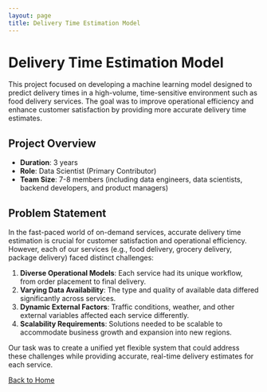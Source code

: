 ```yaml
---
layout: page
title: Delivery Time Estimation Model
---
```


# Delivery Time Estimation Model

This project focused on developing a machine learning model designed to predict delivery times in a high-volume, time-sensitive environment such as food delivery services. The goal was to improve operational efficiency and enhance customer satisfaction by providing more accurate delivery time estimates.

## Project Overview

<!-- ![Model Workflow](../assets/images/delivery-time-workflow.png) -->
- **Duration**: 3 years
- **Role**: Data Scientist (Primary Contributor)
- **Team Size**: 7-8 members (including data engineers, data scientists, backend developers, and product managers)


## Problem Statement

In the fast-paced world of on-demand services, accurate delivery time estimation is crucial for customer satisfaction and operational efficiency. However, each of our services (e.g., food delivery, grocery delivery, package delivery) faced distinct challenges:

1. **Diverse Operational Models**: Each service had its unique workflow, from order placement to final delivery.
2. **Varying Data Availability**: The type and quality of available data differed significantly across services.
3. **Dynamic External Factors**: Traffic conditions, weather, and other external variables affected each service differently.
4. **Scalability Requirements**: Solutions needed to be scalable to accommodate business growth and expansion into new regions.

Our task was to create a unified yet flexible system that could address these challenges while providing accurate, real-time delivery estimates for each service.





<!-- 

**Objective:** The primary objective was to create a robust prediction model that could accurately estimate the time required to deliver orders, taking into account various dynamic factors. This was crucial for improving both operational efficiency and customer experience.

## Key Features

**Handling Real-Time Data:**
- **Data Ingestion:** The model was built to handle an enormous volume of real-time data, constantly streaming in from various sources such as order placements, traffic conditions, and environmental factors.
- **Variable Availability:** One of the significant challenges was that the availability of certain predictive variables varied depending on the timing of the prediction. To manage this, data was categorized into three types:
    - **Metadata Tables:** Containing static or rarely changing information that could be used for model initialization.
    - **Real-Time Data Tables:** Storing data that was frequently updated and required for near-instantaneous predictions.
    - **Historical Statistics Tables:** Maintaining aggregated and historical data used for generating statistical insights and trend analysis.

**Addressing Long-Tail Distribution:**
- **Custom Loss Function:** To tackle the intrinsic issue of long-tail distribution in delivery time data (where a small number of deliveries take significantly longer), a custom asymmetric loss function was implemented. This loss function placed greater emphasis on penalizing underestimation errors, helping to reduce the impact of outliers on the overall model performance.
- **Incorporating Real-Time Features:** The model integrated real-time features that could influence long-tail scenarios, such as traffic conditions, infrastructure status, and weather. These features were crucial in making the model more responsive to the dynamic nature of delivery operations.

**Modeling Approach:**
- **Techniques Used:** Implemented a combination of gradient boosting and random forest algorithms to model delivery times, leveraging both historical and real-time data.
- **Feature Engineering:** Developed a set of predictive features based on the analysis of past delivery data, external factors such as traffic conditions, and contextual information related to order specifics.
- **Model Optimization:** Employed hyperparameter tuning and cross-validation techniques to optimize model performance, ensuring high accuracy and reliability under varying conditions.

**Handling Unavailable Information at Prediction Time:**
- **Indirect Feature Engineering:** Some key information, such as driver-specific data and dispatch details, was unavailable at the time of prediction. To address this, the model incorporated historical statistics and other indirect features to approximate these unknown variables.
- **Inductive Bias via Multi-Task Learning (MTL):** By using MTL models, inductive bias was introduced to help the main task (delivery time prediction) indirectly learn from related tasks, ensuring that unavailable information was still considered in the model’s decision-making process.

**Challenges in Business Metrics:**
- **Beyond Traditional Metrics:** While traditional metrics like RMSE and MAE are critical for model evaluation, they don’t always align with business priorities. The challenge was to develop a model that not only performed well on these technical metrics but also delivered tangible business value.
- **Business Metric Consideration:** Proposed and integrated alternative business metrics into the model evaluation process to better reflect the actual business impact. This involved close collaboration with stakeholders to ensure that the model outputs were aligned with business goals.

**Improving Model Interpretability:**
- **Exploratory Data Analysis (EDA):** To facilitate better understanding and communication of the model’s results, tools like Streamlit were used to create interactive EDA dashboards. These dashboards enabled stakeholders to explore the data, understand the impact of different variables, and assess model predictions in an intuitive way.
- **Stakeholder Engagement:** Regular presentations and interactive sessions were conducted to ensure that both technical and non-technical stakeholders were comfortable with the model’s functioning and its implications.

## Impact

**Operational Benefits:**
- **Efficiency Gains:** The deployment of the model resulted in significant improvements in delivery time accuracy, which in turn reduced late deliveries and optimized routing strategies.
- **Customer Experience:** By providing more accurate delivery time estimates, the model contributed to a measurable increase in customer satisfaction and retention.

**Scalability:**
- The model was designed with scalability in mind, allowing it to be adapted and extended to other regions or delivery contexts with minimal adjustments. This flexibility was key in addressing the diverse needs of different markets. -->

[Back to Home](../index.md)